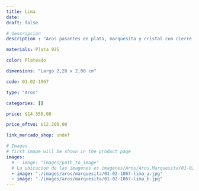 ```yaml
---
title: Lima
date: 
draft: false

# descripcion
description : "Aros pasantes en plata, marquesita y cristal con cierre sistema clip."

materials: Plata 925

color: Plateado

dimensions: "Largo 2,20 x 2,00 cm"

code: 01-02-1067

type: "Aros"

categories: []

price: $14.350,00

price_eftvo: $12.200,00

link_mercado_shop: undef

# Images
# first image will be shown in the product page
images:
  # - image: "images/path_to_image"
  # La ubicacion de las imagenes es imagenes/Aros/Aros.Marquesita/01-02-1067-lima
  - image: "./images/aros/marquesita/01-02-1067-lima_a.jpg"
  - image: "./images/aros/marquesita/01-02-1067-lima_b.jpg"
---
```

